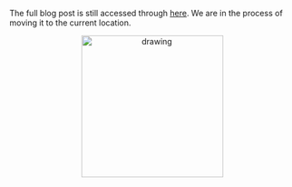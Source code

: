 The full blog post is still accessed through [here](https://www.1onepsilon.com/single-post/2018/01/19/January-2018-Editors-Picks/). We are in the process of moving it to the current location.

<center>
 <img class = "blog-inline-image" src="https://es-app.com/assets/QQQQ.jpg" alt="drawing" width="250px"/>
</center> 